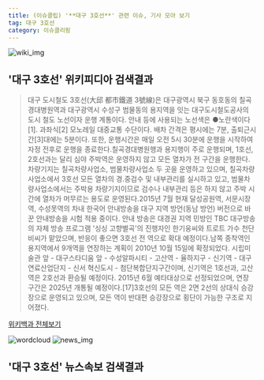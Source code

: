 ```yaml
---
title: (이슈클립) '**대구 3호선**' 관련 이슈, 기사 모아 보기
tag: 대구 3호선
category: 이슈클리핑
---
```

![wiki_img](https://user-images.githubusercontent.com/42597476/44503234-41136a80-a6d0-11e8-9071-6fc6418eafe4.png)
## **'**대구 3호선**'** 위키피디아 검색결과
>대구 도시철도 3호선(大邱 都市鐵道 3號線)은 대구광역시 북구 동호동의 칠곡경대병원역과 대구광역시 수성구 범물동의 용지역을 잇는 대구도시철도공사의 도시 철도 노선이자 운행 계통이다. 안내 등에 사용되는 노선색은 ●노란색이다[1]. 과좌식[2] 모노레일 대중교통 수단이다. 배차 간격은 평시에는 7분, 출퇴근시간[3]대에는 5분이다. 또한, 운행시간은 매일 오전 5시 30분에 운행을 시작하여 자정 전후로 운행을 종료한다.칠곡경대병원행과 용지행이 주로 운행되며, 1호선, 2호선과는 달리 심야 주박역은 운영하지 않고 모든 열차가 전 구간을 운행한다. 차량기지는 칠곡차량사업소, 범물차량사업소 두 곳을 운영하고 있으며, 칠곡차량사업소에서 3호선 모든 열차의 경.중검수 및 내부관리를 실시하고 있고, 범물차량사업소에서는 주박용 차량기지이므로 검수나 내부관리 등은 하지 않고 주박 시간에 열차가 머무르는 용도로 운영된다.2015년 7월 현재 달성공원역, 서문시장역, 수성못역의 차내 한국어 안내방송을 대구 지역 방언(동남 방언) 버전으로 바꾼 안내방송을 시험 적용 중이다. 안내 방송은 대경권 지역 민방인 TBC 대구방송의 자체 방송 프로그램 '싱싱 고향별곡'의 진행자인 한기웅씨와 트로트 가수 천단비씨가 맡았으며, 반응이 좋으면 3호선 전 역으로 확대 예정이다.남쪽 종착역인 용지역에서 9개역을 연장하는 계획이 2010년 10월 15일에 확정되었다. 시립미술관 앞 - 대구스타디움 앞 - 수성알파시티 - 고산역 - 율하지구 - 신기역 - 대구연료산업단지 - 신서 혁신도시 - 첨단복합단지구간이며, 신기역은 1호선과, 고산역은 2호선과 환승될 예정이다. 2015년 6월 예타대상으로 선정되었으며, 연장 구간은 2025년 개통될 예정이다.[17]3호선의 모든 역은 2면 2선의 상대식 승강장으로 운영되고 있으며, 모든 역이 반대편 승강장으로 횡단이 가능한 구조로 지어졌다.

<a href="https://ko.wikipedia.org/wiki/대구 3호선" target="_blank">위키백과 전체보기</a>

![wordcloud](https://s3.ap-northeast-2.amazonaws.com/lyrics101-wordcloud/2018-10-02-1538477420.png)
![news_img](https://user-images.githubusercontent.com/42597476/44507050-1206f400-a6e4-11e8-8d98-7ffbfebb353f.png)
## **'**대구 3호선**'** 뉴스속보 검색결과


